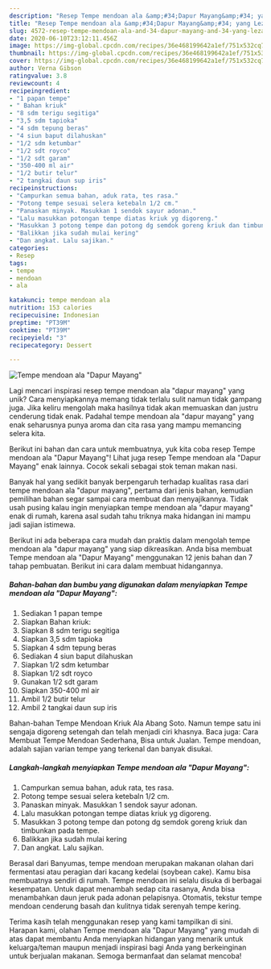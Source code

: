```yaml
---
description: "Resep Tempe mendoan ala &amp;#34;Dapur Mayang&amp;#34; yang Lezat"
title: "Resep Tempe mendoan ala &amp;#34;Dapur Mayang&amp;#34; yang Lezat"
slug: 4572-resep-tempe-mendoan-ala-and-34-dapur-mayang-and-34-yang-lezat
date: 2020-06-10T23:12:11.456Z
image: https://img-global.cpcdn.com/recipes/36e468199642a1ef/751x532cq70/tempe-mendoan-ala-dapur-mayang-foto-resep-utama.jpg
thumbnail: https://img-global.cpcdn.com/recipes/36e468199642a1ef/751x532cq70/tempe-mendoan-ala-dapur-mayang-foto-resep-utama.jpg
cover: https://img-global.cpcdn.com/recipes/36e468199642a1ef/751x532cq70/tempe-mendoan-ala-dapur-mayang-foto-resep-utama.jpg
author: Verna Gibson
ratingvalue: 3.8
reviewcount: 4
recipeingredient:
- "1 papan tempe"
- " Bahan kriuk"
- "8 sdm terigu segitiga"
- "3,5 sdm tapioka"
- "4 sdm tepung beras"
- "4 siun baput dilahuskan"
- "1/2 sdm ketumbar"
- "1/2 sdt royco"
- "1/2 sdt garam"
- "350-400 ml air"
- "1/2 butir telur"
- "2 tangkai daun sup iris"
recipeinstructions:
- "Campurkan semua bahan, aduk rata, tes rasa."
- "Potong tempe sesuai selera ketebaln 1/2 cm."
- "Panaskan minyak. Masukkan 1 sendok sayur adonan."
- "Lalu masukkan potongan tempe diatas kriuk yg digoreng."
- "Masukkan 3 potong tempe dan potong dg semdok goreng kriuk dan timbunkan pada tempe."
- "Balikkan jika sudah mulai kering"
- "Dan angkat. Lalu sajikan."
categories:
- Resep
tags:
- tempe
- mendoan
- ala

katakunci: tempe mendoan ala 
nutrition: 153 calories
recipecuisine: Indonesian
preptime: "PT39M"
cooktime: "PT39M"
recipeyield: "3"
recipecategory: Dessert

---
```



![Tempe mendoan ala &#34;Dapur Mayang&#34;](https://img-global.cpcdn.com/recipes/36e468199642a1ef/751x532cq70/tempe-mendoan-ala-dapur-mayang-foto-resep-utama.jpg)

Lagi mencari inspirasi resep tempe mendoan ala &#34;dapur mayang&#34; yang unik? Cara menyiapkannya memang tidak terlalu sulit namun tidak gampang juga. Jika keliru mengolah maka hasilnya tidak akan memuaskan dan justru cenderung tidak enak. Padahal tempe mendoan ala &#34;dapur mayang&#34; yang enak seharusnya punya aroma dan cita rasa yang mampu memancing selera kita.

Berikut ini bahan dan cara untuk membuatnya, yuk kita coba resep Tempe mendoan ala &#34;Dapur Mayang&#34;! Lihat juga resep Tempe mendoan ala &#34;Dapur Mayang&#34; enak lainnya. Cocok sekali sebagai stok teman makan nasi.

Banyak hal yang sedikit banyak berpengaruh terhadap kualitas rasa dari tempe mendoan ala &#34;dapur mayang&#34;, pertama dari jenis bahan, kemudian pemilihan bahan segar sampai cara membuat dan menyajikannya. Tidak usah pusing kalau ingin menyiapkan tempe mendoan ala &#34;dapur mayang&#34; enak di rumah, karena asal sudah tahu triknya maka hidangan ini mampu jadi sajian istimewa.


Berikut ini ada beberapa cara mudah dan praktis dalam mengolah tempe mendoan ala &#34;dapur mayang&#34; yang siap dikreasikan. Anda bisa membuat Tempe mendoan ala &#34;Dapur Mayang&#34; menggunakan 12 jenis bahan dan 7 tahap pembuatan. Berikut ini cara dalam membuat hidangannya.

<!--inarticleads1-->

##### Bahan-bahan dan bumbu yang digunakan dalam menyiapkan Tempe mendoan ala &#34;Dapur Mayang&#34;:

1. Sediakan 1 papan tempe
1. Siapkan  Bahan kriuk:
1. Siapkan 8 sdm terigu segitiga
1. Siapkan 3,5 sdm tapioka
1. Siapkan 4 sdm tepung beras
1. Sediakan 4 siun baput dilahuskan
1. Siapkan 1/2 sdm ketumbar
1. Siapkan 1/2 sdt royco
1. Gunakan 1/2 sdt garam
1. Siapkan 350-400 ml air
1. Ambil 1/2 butir telur
1. Ambil 2 tangkai daun sup iris


Bahan-bahan Tempe Mendoan Kriuk Ala Abang Soto. Namun tempe satu ini sengaja digoreng setengah dan telah menjadi ciri khasnya. Baca juga: Cara Membuat Tempe Mendoan Sederhana, Bisa untuk Jualan. Tempe mendoan, adalah sajian varian tempe yang terkenal dan banyak disukai. 

<!--inarticleads2-->

##### Langkah-langkah menyiapkan Tempe mendoan ala &#34;Dapur Mayang&#34;:

1. Campurkan semua bahan, aduk rata, tes rasa.
1. Potong tempe sesuai selera ketebaln 1/2 cm.
1. Panaskan minyak. Masukkan 1 sendok sayur adonan.
1. Lalu masukkan potongan tempe diatas kriuk yg digoreng.
1. Masukkan 3 potong tempe dan potong dg semdok goreng kriuk dan timbunkan pada tempe.
1. Balikkan jika sudah mulai kering
1. Dan angkat. Lalu sajikan.


Berasal dari Banyumas, tempe mendoan merupakan makanan olahan dari fermentasi atau peragian dari kacang kedelai (soybean cake). Kamu bisa membuatnya sendiri di rumah. Tempe mendoan ini selalu disuka di berbagai kesempatan. Untuk dapat menambah sedap cita rasanya, Anda bisa menambahkan daun jeruk pada adonan pelapisnya. Otomatis, tekstur tempe mendoan cenderung basah dan kulitnya tidak serenyah tempe kering. 

Terima kasih telah menggunakan resep yang kami tampilkan di sini. Harapan kami, olahan Tempe mendoan ala &#34;Dapur Mayang&#34; yang mudah di atas dapat membantu Anda menyiapkan hidangan yang menarik untuk keluarga/teman maupun menjadi inspirasi bagi Anda yang berkeinginan untuk berjualan makanan. Semoga bermanfaat dan selamat mencoba!
